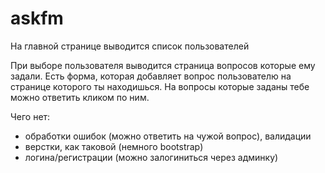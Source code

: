 # askfm

На главной странице выводится список пользователей

При выборе пользователя выводится страница вопросов которые ему задали. 
Есть форма, которая добавляет вопрос пользователю на странице которого ты находишься.
На вопросы которые заданы тебе можно ответить кликом по ним.

Чего нет:
- обработки ошибок (можно ответить на чужой вопрос), валидации
- верстки, как таковой (немного bootstrap)
- логина/регистрации (можно залогиниться через админку)
